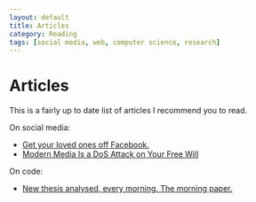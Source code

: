 ```yaml
---
layout: default
title: Articles
category: Reading
tags: [social media, web, computer science, research]
---
```


# Articles

This is a fairly up to date list of articles I recommend you to read.

On social media:  
* [Get your loved ones off Facebook.](http://www.salimvirani.com/facebook/)
* [Modern Media Is a DoS Attack on Your Free Will](http://nautil.us/issue/52/the-hive/modern-media-is-a-dos-attack-on-your-free-will)

On code:  
* [New thesis analysed, every morning. The morning paper.](https://blog.acolyer.org/)